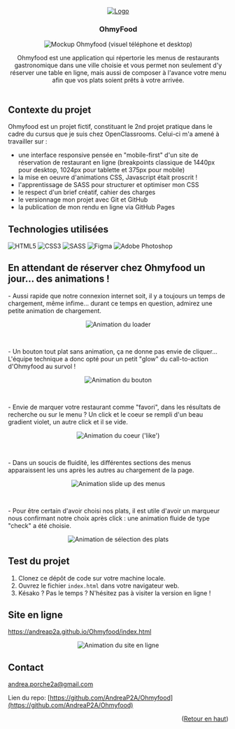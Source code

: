 <div align="center">
  <a href="https://github.com/AndreaP2A/Ohmyfood">
    <img src="https://andreap2a.github.io/Ohmyfood/assets/images/logo/ohmyfood_whitebg.png" alt="Logo">
  </a>

<h3 align="center">OhmyFood</h3>

<p align="center"><img src="https://andreap2a.github.io/Ohmyfood/assets/images/mockups_github/Ohmyfood_static_mockups.png" alt="Mockup Ohmyfood (visuel téléphone et desktop)"></p>
  <p align="center">
    Ohmyfood est une application qui répertorie les menus de restaurants gastronomique dans une ville choisie et vous permet non seulement d'y réserver une table en ligne, mais aussi de composer à l'avance votre menu afin que vos plats soient prêts à votre arrivée.<br />
    <br />
  </p>
</div>

## Contexte du projet

Ohmyfood est un projet fictif, constituant le 2nd projet pratique dans le cadre du cursus que je suis chez OpenClassrooms. Celui-ci m'a amené à travailler sur :

- une interface responsive pensée en "mobile-first" d'un site de réservation de restaurant en ligne (breakpoints classique de 1440px pour desktop, 1024px pour tablette et 375px pour mobile)
- la mise en oeuvre d'animations CSS, Javascript était proscrit !
- l'apprentissage de SASS pour structurer et optimiser mon CSS
- le respect d'un brief créatif, cahier des charges
- le versionnage mon projet avec Git et GitHub
- la publication de mon rendu en ligne via GitHub Pages

## Technologies utilisées

![HTML5](https://img.shields.io/badge/html5-%23E34F26.svg?style=for-the-badge&logo=html5&logoColor=white)
![CSS3](https://img.shields.io/badge/css3-%231572B6.svg?style=for-the-badge&logo=css3&logoColor=white)
![SASS](https://img.shields.io/badge/SASS-hotpink.svg?style=for-the-badge&logo=SASS&logoColor=white)
![Figma](https://img.shields.io/badge/figma-%23F24E1E.svg?style=for-the-badge&logo=figma&logoColor=white)
![Adobe Photoshop](https://img.shields.io/badge/adobe%20photoshop-%2331A8FF.svg?style=for-the-badge&logo=adobe%20photoshop&logoColor=white)

## En attendant de réserver chez Ohmyfood un jour... des animations !

<p>- Aussi rapide que notre connexion internet soit, il y a toujours un temps de chargement, même infime... durant ce temps en question, admirez une petite animation de chargement.</p>
<p align="center"><img src="https://andreap2a.github.io/Ohmyfood/assets/images/mockups_github/Ohmyfood_loader_animated.gif" alt="Animation du loader"></p>
    <br />
<p>- Un bouton tout plat sans animation, ça ne donne pas envie de cliquer... L'équipe technique a donc opté pour un petit "glow" du call-to-action d'Ohmyfood au survol !</p>
<p align="center"><img src="https://andreap2a.github.io/Ohmyfood/assets/images/mockups_github/Ohmyfood_cta_animated.gif" alt="Animation du bouton"></p>
    <br />
<p>- Envie de marquer votre restaurant comme "favori", dans les résultats de recherche ou sur le menu ? Un click et le coeur se rempli d'un beau gradient violet, un autre click et il se vide.</p>
<p align="center"><img src="https://andreap2a.github.io/Ohmyfood/assets/images/mockups_github/Ohmyfood_fav_animated.gif" alt="Animation du coeur ('like')"></p>
    <br />
<p>- Dans un soucis de fluidité, les différentes sections des menus apparaissent les uns après les autres au chargement de la page.</p>
<p align="center"><img src="https://andreap2a.github.io/Ohmyfood/assets/images/mockups_github/Ohmyfood_slide_up_animated.gif" alt="Animation slide up des menus"></p>
    <br />
<p>- Pour être certain d'avoir choisi nos plats, il est utile d'avoir un marqueur nous confirmant notre choix après click : une animation fluide de type "check" a été choisie.</p>
<p align="center"><img src="https://andreap2a.github.io/Ohmyfood/assets/images/mockups_github/Ohmyfood_meal_select_animated.gif" alt="Animation de sélection des plats"></p>

## Test du projet

1. Clonez ce dépôt de code sur votre machine locale.
2. Ouvrez le fichier `index.html` dans votre navigateur web.
3. Késako ? Pas le temps ? N'hésitez pas à visiter la version en ligne !

## Site en ligne

https://andreap2a.github.io/Ohmyfood/index.html

<p align="center"><img src="https://andreap2a.github.io/Ohmyfood/assets/images/mockups_github/Ohmyfood_desktop_animated_min.gif" alt="Animation du site en ligne"></p>

## Contact

andrea.porche2a@gmail.com

Lien du repo: [https://github.com/AndreaP2A/Ohmyfood](https://github.com/AndreaP2A/Ohmyfood)

<p align="right">(<a href="#readme-top">Retour en haut</a>)</p>
